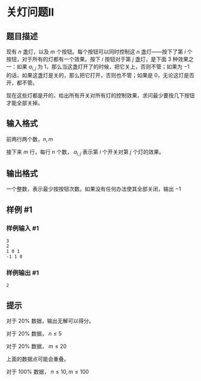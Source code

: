 # 关灯问题II

## 题目描述

现有 $n$ 盏灯，以及 $m$ 个按钮。每个按钮可以同时控制这 $n$ 盏灯——按下了第 $i$ 个按钮，对于所有的灯都有一个效果。按下 $i$ 按钮对于第 $j$ 盏灯，是下面 $3$ 种效果之一：如果 $a_{i,j}$ 为 $1$，那么当这盏灯开了的时候，把它关上，否则不管；如果为 $-1$ 的话，如果这盏灯是关的，那么把它打开，否则也不管；如果是 $0$，无论这灯是否开，都不管。

现在这些灯都是开的，给出所有开关对所有灯的控制效果，求问最少要按几下按钮才能全部关掉。

## 输入格式

前两行两个数，$n,m$

接下来 $m$ 行，每行 $n$ 个数， $a_{i,j}$ 表示第 $i$ 个开关对第 $j$ 个灯的效果。

## 输出格式

一个整数，表示最少按按钮次数。如果没有任何办法使其全部关闭，输出 $-1$

## 样例 #1

### 样例输入 #1

```
3
2
1 0 1
-1 1 0
```

### 样例输出 #1

```
2
```

## 提示

对于 $20\%$ 数据，输出无解可以得分。

对于 $20\%$ 数据， $n\le5$

对于 $20\%$ 数据， $m\le20$

上面的数据点可能会重叠。

对于 $100\%$ 数据， $n\le10,m\le100$
